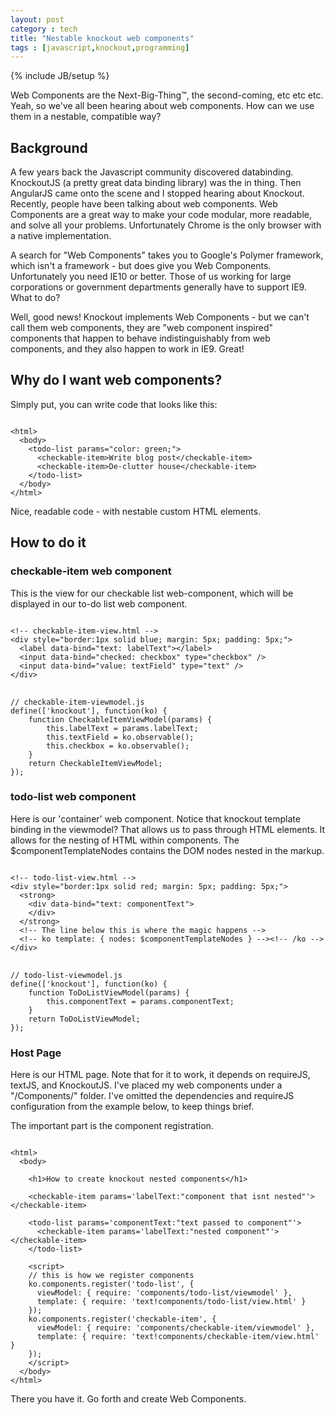 ```yaml
---
layout: post
category : tech
title: "Nestable knockout web components"
tags : [javascript,knockout,programming]
---
```

{% include JB/setup %}

Web Components are the Next-Big-Thing&trade;, the second-coming, etc etc etc. Yeah, so we've all been hearing about web components. How can we use them in a nestable, compatible way?

<!--more-->

## Background ##

A few years back the Javascript community discovered databinding. KnockoutJS (a pretty great data binding library) was the in thing. Then AngularJS came onto the scene and I stopped hearing about Knockout. Recently, people have been talking about web components. Web Components are a great way to make your code modular, more readable, and solve all your problems. Unfortunately Chrome is the only browser with a native implementation.

A search for "Web Components" takes you to Google's Polymer framework, which isn't a framework - but does give you Web Components. Unfortunately you need IE10 or better. Those of us working for large corporations or government departments generally have to support IE9. What to do?

Well, good news! Knockout implements Web Components - but we can't call them web components, they are "web component inspired" components that happen to behave indistinguishably from web components, and they also happen to work in IE9. Great!

## Why do I want web components? ##  

Simply put, you can write code that looks like this:

<pre><code class="language-markup">
&lt;html&gt;
  &lt;body&gt;
    &lt;todo-list params="color: green;"&gt;
      &lt;checkable-item&gt;Write blog post&lt;/checkable-item&gt;
      &lt;checkable-item&gt;De-clutter house&lt;/checkable-item&gt;
    &lt;/todo-list&gt;
  &lt;/body&gt;
&lt;/html&gt;
</code></pre>

Nice, readable code - with nestable custom HTML elements.

## How to do it ##

### checkable-item web component ###

This is the view for our checkable list web-component, which will be displayed in our to-do list web component.

<pre><code class="language-markup">
&lt;!-- checkable-item-view.html --&gt;
&lt;div style="border:1px solid blue; margin: 5px; padding: 5px;"&gt;
  &lt;label data-bind="text: labelText"&gt;&lt;/label&gt;
  &lt;input data-bind="checked: checkbox" type="checkbox" /&gt;
  &lt;input data-bind="value: textField" type="text" /&gt;
&lt;/div&gt;
</code>
<code class="language-javascript">
// checkable-item-viewmodel.js
define(['knockout'], function(ko) {
    function CheckableItemViewModel(params) {
        this.labelText = params.labelText;
        this.textField = ko.observable();
        this.checkbox = ko.observable();
    }
    return CheckableItemViewModel;
});
</code></pre>

### todo-list web component ###

Here is our 'container' web component. Notice that knockout template binding in the viewmodel? That allows us to pass through HTML elements. It allows for the nesting of HTML within components. The $componentTemplateNodes contains the DOM nodes nested in the markup.

<pre><code class="language-markup">
&lt;!-- todo-list-view.html --&gt;
&lt;div style="border:1px solid red; margin: 5px; padding: 5px;"&gt;
  &lt;strong&gt;
    &lt;div data-bind="text: componentText"&gt;
    &lt;/div&gt;
  &lt;/strong&gt;
  &lt;!-- The line below this is where the magic happens --&gt;
  &lt;!-- ko template: { nodes: $componentTemplateNodes } --&gt;&lt;!-- /ko --&gt;
&lt;/div&gt;
</code>
<code class="language-javascript">
// todo-list-viewmodel.js
define(['knockout'], function(ko) {
    function ToDoListViewModel(params) {
        this.componentText = params.componentText;
    }
    return ToDoListViewModel;
});
</code></pre>

### Host Page ###

Here is our HTML page. Note that for it to work, it depends on requireJS, textJS, and KnockoutJS. I've placed my web components under a "/Components/" folder. I've omitted the dependencies and requireJS configuration from the example below, to keep things brief.

The important part is the component registration.

<pre><code class="language-markup">
&lt;html&gt;
  &lt;body&gt;

    &lt;h1&gt;How to create knockout nested components&lt;/h1&gt;

    &lt;checkable-item params='labelText:"component that isnt nested"'&gt;&lt;/checkable-item&gt;

    &lt;todo-list params='componentText:"text passed to component"'&gt;
      &lt;checkable-item params='labelText:"nested component"'&gt;&lt;/checkable-item&gt;
    &lt;/todo-list&gt;

    &lt;script&gt;
    // this is how we register components
    ko.components.register('todo-list', {
      viewModel: { require: 'components/todo-list/viewmodel' },
      template: { require: 'text!components/todo-list/view.html' }
    });
    ko.components.register('checkable-item', {
      viewModel: { require: 'components/checkable-item/viewmodel' },
      template: { require: 'text!components/checkable-item/view.html' }
    });
    &lt;/script&gt;
  &lt;/body&gt;
&lt;/html&gt;
</code></pre>

There you have it. Go forth and create Web Components.
